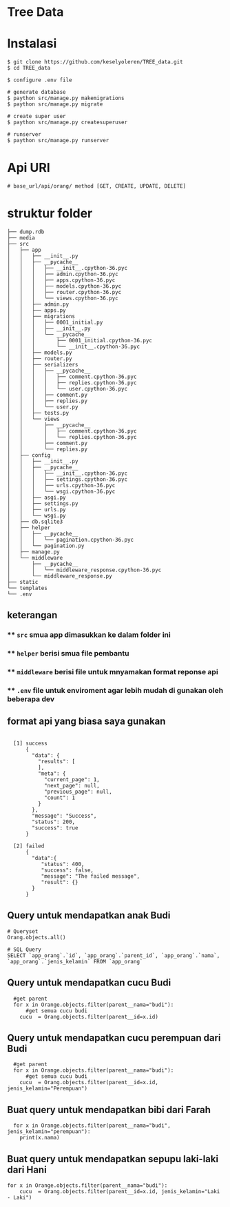 # Tree Data

# Instalasi
```
$ git clone https://github.com/keselyoleren/TREE_data.git
$ cd TREE_data

$ configure .env file

# generate database
$ paython src/manage.py makemigrations
$ paython src/manage.py migrate

# create super user
$ paython src/manage.py createsuperuser

# runserver
$ paython src/manage.py runserver

```


# Api URl
```
# base_url/api/orang/ method [GET, CREATE, UPDATE, DELETE]
```

# struktur folder
```
├── dump.rdb
├── media
├── src
│   ├── app
│   │   ├── __init__.py
│   │   ├── __pycache__
│   │   │   ├── __init__.cpython-36.pyc
│   │   │   ├── admin.cpython-36.pyc
│   │   │   ├── apps.cpython-36.pyc
│   │   │   ├── models.cpython-36.pyc
│   │   │   ├── router.cpython-36.pyc
│   │   │   └── views.cpython-36.pyc
│   │   ├── admin.py
│   │   ├── apps.py
│   │   ├── migrations
│   │   │   ├── 0001_initial.py
│   │   │   ├── __init__.py
│   │   │   └── __pycache__
│   │   │       ├── 0001_initial.cpython-36.pyc
│   │   │       └── __init__.cpython-36.pyc
│   │   ├── models.py
│   │   ├── router.py
│   │   ├── serializers
│   │   │   ├── __pycache__
│   │   │   │   ├── comment.cpython-36.pyc
│   │   │   │   ├── replies.cpython-36.pyc
│   │   │   │   └── user.cpython-36.pyc
│   │   │   ├── comment.py
│   │   │   ├── replies.py
│   │   │   └── user.py
│   │   ├── tests.py
│   │   └── views
│   │       ├── __pycache__
│   │       │   ├── comment.cpython-36.pyc
│   │       │   └── replies.cpython-36.pyc
│   │       ├── comment.py
│   │       └── replies.py
│   ├── config
│   │   ├── __init__.py
│   │   ├── __pycache__
│   │   │   ├── __init__.cpython-36.pyc
│   │   │   ├── settings.cpython-36.pyc
│   │   │   ├── urls.cpython-36.pyc
│   │   │   └── wsgi.cpython-36.pyc
│   │   ├── asgi.py
│   │   ├── settings.py
│   │   ├── urls.py
│   │   └── wsgi.py
│   ├── db.sqlite3
│   ├── helper
│   │   ├── __pycache__
│   │   │   └── pagination.cpython-36.pyc
│   │   └── pagination.py
│   ├── manage.py
│   └── middleware
│       ├── __pycache__
│       │   └── middleware_response.cpython-36.pyc
│       └── middleware_response.py
├── static
└── templates
└── .env

```

## keterangan
### ** ```src``` smua app dimasukkan ke dalam folder ini
### ** ```helper``` berisi smua file pembantu
### ** ```middleware``` berisi file untuk mnyamakan format reponse api
### ** ```.env``` file untuk enviroment agar lebih mudah di gunakan oleh beberapa dev

## format api yang biasa saya gunakan
```

  [1] success 
      {
        "data": {
          "results": [
          ],
          "meta": {
            "current_page": 1,
            "next_page": null,
            "previous_page": null,
            "count": 1
          }
        },
        "message": "Success",
        "status": 200,
        "success": true
      }

  [2] failed
      {
        "data":{
           "status": 400,
           "success": false,
           "message": "The failed message",
           "result": {}
        }        
      }
```


## Query untuk mendapatkan anak Budi
```
# Queryset
Orang.objects.all()

# SQL Query
SELECT `app_orang`.`id`, `app_orang`.`parent_id`, `app_orang`.`nama`, `app_orang`.`jenis_kelamin` FROM `app_orang`
```


## Query untuk mendapatkan cucu Budi
```
  #get parent 
  for x in Orange.objects.filter(parent__nama="budi"):
      #get semua cucu budi
    cucu  = Orang.objects.filter(parent__id=x.id)
```

## Query untuk mendapatkan cucu perempuan dari Budi
```
  #get parent 
  for x in Orange.objects.filter(parent__nama="budi"):
      #get semua cucu budi
    cucu  = Orang.objects.filter(parent__id=x.id, jenis_kelamin="Perempuan")
```

## Buat query untuk mendapatkan bibi dari Farah
``` 
  for x in Orange.objects.filter(parent__nama="budi", jenis_kelamin="perempuan"):
    print(x.nama)   
```

## Buat query untuk mendapatkan sepupu laki-laki dari Hani
```
for x in Orange.objects.filter(parent__nama="budi"):
    cucu  = Orang.objects.filter(parent__id=x.id, jenis_kelamin="Laki - Laki")

```

